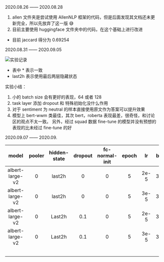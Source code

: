 2020.08.26 —— 2020.08.28
1. allen 文件夹是尝试使用 AllenNLP 框架的代码，但是后面发现其文档还未更新完全，所以先放弃了这一版 😅
2. 目前主要使用 huggingface 文件夹中的代码，在这个基础上进行改进
- 目前 jaccard 得分为 0.69254



2020.08.31 —— 2020.09.05

![实验记录](https://i.loli.net/2020/09/06/Pk6X7N5CobRKSh8.png)
* 表中 \* 表示一致
* last2h 表示使用最后两层隐藏状态

实验小结：  
1. 小的 batch size 会有更好的表现，64 或者 128
2. task layer 添加 dropout 和 特殊初始化没什么作用
3. 对于 sentiment 为 neutral 的样本直接使用原文作为答案可以提升效果
4. 模型上 bert-wwm 类最佳，其次 bert，roberta 表现最差，很奇怪，和讨论区的观点不太一致。
另外，经过 squad 数据 fine-tune 的模型并没有预想的表现的比未经过 fine-tune 的好




2020.09.07 —— 2020.09.


|   model   |   pooler   |   hidden-state   |   dropout   |   fc-normal-init   |   epoch   |   lr   |   bs   |   max-seq-len   |   fp16/o1   |   weight-decay   |   best-steps/total-steps   |   n-gpus   |   warmup-steps   |   jaccard (best/final)   |   CELoss   |
| :----: | :----: | :----: | :----: | :----: | :----: | :----: | :----: | :----: | :----: | :----: | :----: | :----: | :----: | :----: | :----: |
|   albert-large-v2   |   0   |   last2h   |   0   |   0   |   5   | 2e-5 | 32 | 128 | 1/o1 | 0 | 800/880 | 4 | 0 | 70.1796/70.0795 | 0.5939 |
| albert-large-v2 | 0 | last2h | 0 | 0 | 5 | 3e-5 | 32 | 128 | 1/o1 | 0 | 750/880 | 4 | 0 | 69.5190/69.5166 | 0.5375 |
| albert-large-v2 | 0 | Last2h | 0.1 | 0 | 5 | 2e-5 | 32 | 128 | 1/o1 | 0 | 850/880 | 4 | 0 | 69.9607/69.9118 | 0.6085 |
| albert-large-v2 | 0 | Last2h | 0.1 | 0 | 5 | 3e-5 | 32 | 128 | 1/o1 | 0 | 800/880 | 4 | 0 | 69.8822/69.8574 | 0.5515 |
|      |      |      |      |      |      |      |      |      |      |      |      |      |      |      |      |
|      |      |      |      |      |      |      |      |      |      |      |      |      |      |      |      |
|      |      |      |      |      |      |      |      |      |      |      |      |      |      |      |      |
|      |      |      |      |      |      |      |      |      |      |      |      |      |      |      |      |
|      |      |      |      |      |      |      |      |      |      |      |      |      |      |      |      |


